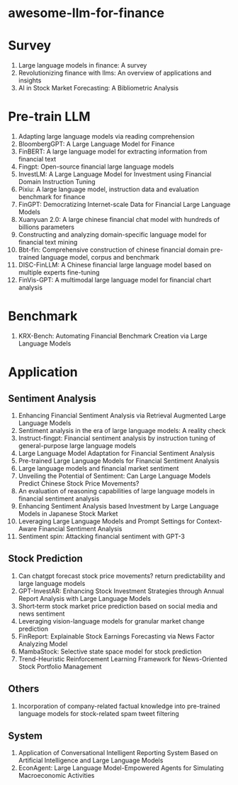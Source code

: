 # awesome-llm-for-finance

# Survey
1. Large language models in finance: A survey
2. Revolutionizing finance with llms: An overview of applications and insights
3. AI in Stock Market Forecasting: A Bibliometric Analysis


# Pre-train LLM
1. Adapting large language models via reading comprehension
2. BloombergGPT: A Large Language Model for Finance
3. FinBERT: A large language model for extracting information from financial text
4. Fingpt: Open-source financial large language models
5. InvestLM: A Large Language Model for Investment using Financial Domain Instruction Tuning
6. Pixiu: A large language model, instruction data and evaluation benchmark for finance
7. FinGPT: Democratizing Internet-scale Data for Financial Large Language Models
8. Xuanyuan 2.0: A large chinese financial chat model with hundreds of billions parameters
9. Constructing and analyzing domain-specific language model for financial text mining
10. Bbt-fin: Comprehensive construction of chinese financial domain pre-trained language model, corpus and benchmark
11. DISC-FinLLM: A Chinese financial large language model based on multiple experts fine-tuning
12. FinVis-GPT: A multimodal large language model for financial chart analysis

# Benchmark
1. KRX-Bench: Automating Financial Benchmark Creation via Large Language Models

# Application
## Sentiment Analysis
1. Enhancing Financial Sentiment Analysis via Retrieval Augmented Large Language Models
2. Sentiment analysis in the era of large language models: A reality check
3. Instruct-fingpt: Financial sentiment analysis by instruction tuning of general-purpose large language models
4. Large Language Model Adaptation for Financial Sentiment Analysis
5. Pre-trained Large Language Models for Financial Sentiment Analysis
6. Large language models and financial market sentiment
7. Unveiling the Potential of Sentiment: Can Large Language Models Predict Chinese Stock Price Movements?
8. An evaluation of reasoning capabilities of large language models in financial sentiment analysis
9. Enhancing Sentiment Analysis based Investment by Large Language Models in Japanese Stock Market
10. Leveraging Large Language Models and Prompt Settings for Context-Aware Financial Sentiment Analysis
11. Sentiment spin: Attacking financial sentiment with GPT-3

## Stock Prediction
1. Can chatgpt forecast stock price movements? return predictability and large language models
2. GPT-InvestAR: Enhancing Stock Investment Strategies through Annual Report Analysis with Large Language Models
3. Short‐term stock market price prediction based on social media and news sentiment
4. Leveraging vision-language models for granular market change prediction
5. FinReport: Explainable Stock Earnings Forecasting via News Factor Analyzing Model
6. MambaStock: Selective state space model for stock prediction
7. Trend-Heuristic Reinforcement Learning Framework for News-Oriented Stock Portfolio Management

## Others
1. Incorporation of company-related factual knowledge into pre-trained language models for stock-related spam tweet filtering


## System
1. Application of Conversational Intelligent Reporting System Based on Artificial Intelligence and Large Language Models
2. EconAgent: Large Language Model-Empowered Agents for Simulating Macroeconomic Activities
